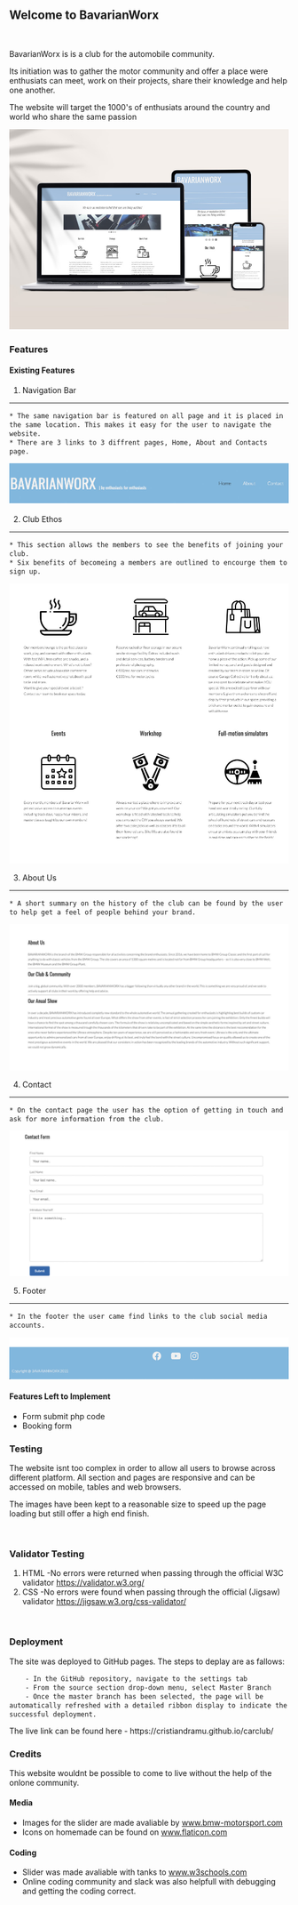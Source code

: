 <br>

## **Welcome to BavarianWorx**

<br>

<p>BavarianWorx is is a club for the automobile community.</p>
<p>Its initiation was to gather the motor community and offer a place were enthusiats can meet, work on their projects, share their knowledge and help one another.</p>
<p>The website will target the 1000's of enthusiats around the country and world who share the same passion</p>

 ![web](./assets/images/web.jpg)


### Features

#### Existing Features

1. Navigation Bar
***
    * The same navigation bar is featured on all page and it is placed in the same location. This makes it easy for the user to navigate the website.
    * There are 3 links to 3 diffrent pages, Home, About and Contacts page.

 ![Nav](./assets/images/nav.jpg)

2. Club Ethos
***
    * This section allows the members to see the benefits of joining your club.
    * Six benefits of becomeing a members are outlined to encourge them to sign up.
 
 ![ethos](./assets/images/ethos.jpg)

3. About Us
***
    * A short summary on the history of the club can be found by the user to help get a feel of people behind your brand.

 ![about](./assets/images/about.jpg)

4. Contact
***
    * On the contact page the user has the option of getting in touch and ask for more information from the club.

 ![contact](./assets/images/contact.jpg)

5. Footer
***
    
    * In the footer the user came find links to the club social media accounts.

 ![footer](./assets/images/footer.jpg)
#### Features Left to Implement

* Form submit php code
* Booking form

### Testing


<p>The website isnt too complex in order to allow all users to browse across different platform. All section and pages are responsive and can be accessed on mobile, tables and web browsers.</p>
<p>The images have been kept to a reasonable size to speed up the page loading but still offer a high end finish.</p>
<br>

### Validator Testing


1. HTML
    -No errors were returned when passing through the official W3C validator https://validator.w3.org/
2. CSS
    -No errors were found when passing through the official (Jigsaw) validator https://jigsaw.w3.org/css-validator/
<br>

### Deployment

<p>The site was deployed to GitHub pages. The steps to deplay are as fallows:</p>
        
        - In the GitHub repository, navigate to the settings tab
        - From the source section drop-down menu, select Master Branch
        - Once the master branch has been selected, the page will be automatically refreshed with a detailed ribbon display to indicate the successful deployment.

<p>The live link can be found here - https://cristiandramu.github.io/carclub/</p>

### Credits
This website wouldnt be possible to come to live without the help of the onlone community.
#### Media
* Images for the slider are made avaliable by www.bmw-motorsport.com
* Icons on homemade can be found on www.flaticon.com 

#### Coding

* Slider was made avaliable with tanks to www.w3schools.com
* Online coding community and slack was also helpfull with debugging and getting the coding correct.